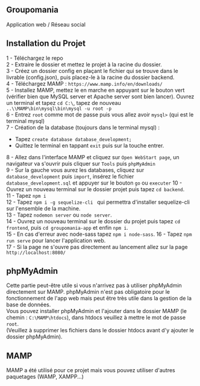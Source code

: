 ## Groupomania

Application web / Réseau social

## Installation du Projet
1 - Téléchargez le repo   
2 - Extraire le dossier et mettez le projet à la racine du dossier.   
3 - Créez un dossier config en plaçant le fichier qui se trouve dans le livrable (config.json), puis placez-le à la racine du dossier backend.   
4 - Téléchargez MAMP : `https://www.mamp.info/en/downloads/`   
5 - Installez MAMP, mettez le en marche en appuyant sur le bouton vert (vérifier bien que MySQL server et Apache server sont bien lancer). Ouvrez un terminal et tapez `cd C:\`, tapez de nouveau `..\\MAMP\bin\mysql\bin\mysql -u root -p`   
6 - Entrez `root` comme mot de passe puis vous allez avoir `mysql>` (qui est le terminal mysql)   
7 - Création de la database (toujours dans le terminal mysql) :   
  - Tapez `create database database_development;`     
  - Quittez le terminal en tappant `exit` puis sur la touche entrer.  
     
8 - Allez dans l'interface MAMP et cliquez sur `Open WebStart page`, un navigateur va s'ouvrir puis cliquer sur `Tools` puis `phpMyAdmin`  
9 - Sur la gauche vous aurez les databases, cliquez sur `database_development` puis `import`, insérez le fichier `database_development.sql` et appuyer sur le bouton `go` ou `executer`
10 - Ouvrez un nouveau terminal sur le dossier projet puis tapez `cd backend`.  
11 - Tapez `npm i`  
12 - Tapez `npm i -g sequelize-cli ` qui permettra d'installer sequelize-cli sur l'ensemble de la machine.    
13 - Tapez `nodemon server` ou `node server`.  
14 - Ouvrez un nouveau terminal sur le dossier du projet puis tapez `cd frontend`, puis `cd groupomania-app` et enfin `npm i`.  
15 - En cas d'erreur avec node-sass tapez `npm i node-sass`.
16 - Tapez `npm run serve` pour lancer l'application web.  
17 - Si la page ne s'ouvre pas directement au lancement allez sur la page `http://localhost:8080/`

## phpMyAdmin
Cette partie peut-être utile si vous n'arrivez pas à utiliser phpMyAdmin directement sur MAMP.
phpMyAdmin n'est pas obligatoire pour le fonctionnement de l'app web mais peut être très utile dans la gestion de la base de données.  
Vous pouvez installer phpMyAdmin et l'ajouter dans le dossier MAMP (le chemin : `C:\MAMP\htdocs`), dans htdocs veuillez à mettre le mot de passe `root`.  
(Veuillez à supprimer les fichiers dans le dossier htdocs avant d'y ajouter  le dossier phpMyAdmin).  

## MAMP
MAMP a été utilisé pour ce projet mais vous pouvez utiliser d'autres paquetages (WAMP, XAMPP...)